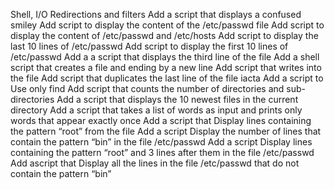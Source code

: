 Shell, I/O Redirections and filters
Add a script that displays a confused smiley
Add script to display the content of the /etc/passwd file
Add script to display the content of /etc/passwd and /etc/hosts
Add script to display the last 10 lines of /etc/passwd
Add script to display the first 10 lines of /etc/passwd
Add a a script that displays the third line of the file
Add  a shell script that creates a file and ending by a new line
Add script that writes into the file
Add script that duplicates the last line of the file iacta
Add a script to Use only find
Add script that counts the number of directories and sub-directories
Add  a script that displays the 10 newest files in the current directory
Add a script that takes a list of words as input and prints only words that appear exactly once
Add a script that Display lines containing the pattern “root” from the file
Add a script Display the number of lines that contain the pattern “bin” in the file /etc/passwd
Add a script Display lines containing the pattern “root” and 3 lines after them in the file /etc/passwd
Add ascript that Display all the lines in the file /etc/passwd that do not contain the pattern “bin”
